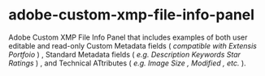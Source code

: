 # adobe-custom-xmp-file-info-panel
Adobe Custom XMP File Info Panel that includes examples of both user editable and read-only Custom Metadata fields ( *compatible with Extensis Portfoio* ) , Standard Metadata fields ( *e.g. Description Keywords Star Ratings* ) , and Technical ATtributes ( *e.g. Image Size , Modified , etc.* ).
